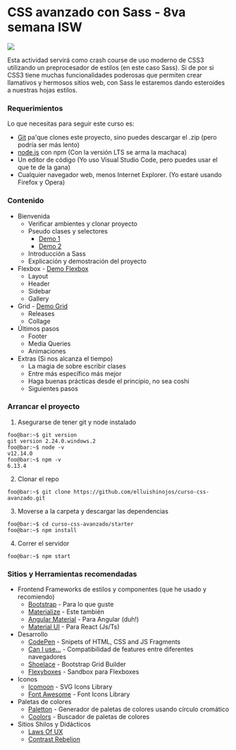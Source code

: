 # CSS avanzado con Sass - 8va semana ISW
![](https://scontent.fhmo2-2.fna.fbcdn.net/v/t1.0-9/121890597_3736074776425524_8802008554329561235_o.jpg?_nc_cat=105&ccb=2&_nc_sid=340051&_nc_eui2=AeHWHfOnBRSnZe74gRTO-bW2-DVRe0ojbib4NVF7SiNuJibMO29H1FQG9j1u5UkSC0w&_nc_ohc=m72TeSLYaZsAX8eht5Y&_nc_ht=scontent.fhmo2-2.fna&oh=d9ec010f510a74c1716d3bf72269f814&oe=5FBE3AF7)

Esta actividad servirá como crash course de uso moderno de CSS3 utilizando un preprocesador de estilos (en este caso Sass). Si de por si CSS3 tiene muchas funcionalidades poderosas que permiten crear llamativos y hermosos sitios web, con Sass le estaremos dando esteroides a nuestras hojas estilos. 

### Requerimientos
Lo que necesitas para seguir este curso es:
- [Git](https://git-scm.com/downloads) pa'que clones este proyecto, sino puedes descargar el .zip (pero podría ser más lento)
- [node.js](https://nodejs.org/es/) con npm (Con la versión LTS se arma la machaca)
- Un editor de código (Yo uso Visual Studio Code, pero puedes usar el que te de la gana)
- Cualquier navegador web, menos Internet Explorer. (Yo estaré usando Firefox y Opera)

### Contenido
- Bienvenida
  - Verificar ambientes y clonar proyecto
  - Pseudo clases y selectores
    - [Demo 1](https://codepen.io/elluishinojos/pen/QWEpdLZ)
    - [Demo 2](https://codepen.io/elluishinojos/pen/rNeRMYM)
  - Introducción a Sass 
  - Explicación y demostración del proyecto
- Flexbox - [Demo Flexbox](https://codepen.io/elluishinojos/pen/abdXbeg)
  - Layout
  - Header
  - Sidebar
  - Gallery
- Grid - [Demo Grid](https://codepen.io/elluishinojos/pen/PoNZooL)
  - Releases
  - Collage
- Últimos pasos
  - Footer
  - Media Queries
  - Animaciones
- Extras (Si nos alcanza el tiempo)
  - La magia de sobre escribir clases
  - Entre más específico más mejor
  - Haga buenas prácticas desde el principio, no sea coshi
  - Siguientes pasos

### Arrancar el proyecto
1. Asegurarse de tener git y node instalado
```console
foo@bar:~$ git version
git version 2.24.0.windows.2
foo@bar:~$ node -v
v12.14.0
foo@bar:~$ npm -v
6.13.4
```
2. Clonar el repo
```console
foo@bar:~$ git clone https://github.com/elluishinojos/curso-css-avanzado.git
```
3. Moverse a la carpeta y descargar las dependencias
```console
foo@bar:~$ cd curso-css-avanzado/starter
foo@bar:~$ npm install
```
4. Correr el servidor
```console
foo@bar:~$ npm start
```

### Sitios y Herramientas recomendadas
- Frontend Frameworks de estilos y componentes (que he usado y recomiendo)
  - [Bootstrap](https://getbootstrap.com/) - Para lo que guste
  - [Materialize](https://materializecss.com/) - Este también
  - [Angular Material](https://material.angular.io/) - Para Angular (duh!)
  - [Material UI](https://material-ui.com/) - Para React (Js/Ts)
- Desarrollo
  - [CodePen](https://codepen.io/) - Snipets of HTML, CSS and JS Fragments
  - [Can I use...](https://caniuse.com/) - Compatibilidad de features entre diferentes navegadores
  - [Shoelace](http://shoelace.io/) - Bootstrap Grid Builder
  - [Flexyboxes](https://the-echoplex.net/flexyboxes/) - Sandbox para Flexboxes
- Iconos
  - [Icomoon](https://icomoon.io/) - SVG Icons Library
  - [Font Awesome](https://fontawesome.com/) - Font Icons Library
- Paletas de colores
  - [Paletton](https://paletton.com/) - Generador de paletas de colores usando círculo cromático
  - [Coolors](https://coolors.co/) - Buscador de paletas de colores
- Sitios Shilos y Didácticos 
  - [Laws Of UX](https://lawsofux.com)
  - [Contrast Rebelion](https://contrastrebellion.com)
